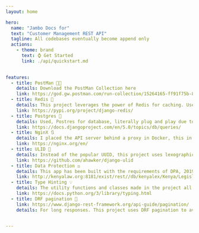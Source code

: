 ```yaml
---
layout: home

hero:
  name: "Jambo Docs for"
  text: "Customer Management REST API"
  tagline: All codebases eventually become append only
  actions:
    - theme: brand
      text: ⌚ Get Started
      link: ./api/quickstart.md    
  

features:
  - title: PostMan 👩‍🚀
    details: Download the PostMan Collection here
    link: https://god.gw.postman.com/run-collection/15264165-ff91f75b-81bb-4bda-b45e-24002ddad076?action=collection%2Ffork&source=rip_markdown&collection-url=entityId%3D15264165-ff91f75b-81bb-4bda-b45e-24002ddad076%26entityType%3Dcollection%26workspaceId%3D91d100e3-340c-4dbd-b05b-e5eabbc100e7
  - title: Redis 🫙
    details: This project leverages the power of Redis for caching. Used version 7.2, as it's the last open source one.
    link: https://pypi.org/project/django-redis/
  - title: Postgres 🐘
    details: Used, Postres for database, literally plug and play due to django's powerful ORM
    link: https://docs.djangoproject.com/en/5.0/topics/db/queries/
  - title: NginX 🔃
    details: I placed the API server behind a proxy in Docker, this in theory should allow load balancing and serve static files
    link: https://nginx.org/en/
  - title: ULID 🔢
    details: Instead of the popular UUID, this project uses lexographically ordered random tokens. This is to help quicken insertion and deletion of values in the db.
    link: https://github.com/ahawker/django-ulid
  - title: Data Protection ⚖️
    details: This app has been built with the requirements of DPA, 2019 and provides endpoints for users to edit and delete their data
    link: http://kenyalaw.org:8181/exist/rest//db/kenyalex/Kenya/Legislation/English/Acts%20and%20Regulations/D/Data%20Protection%20Act%20-%20No.%2024%20of%202019/docs/DataProtectionAct24of2019.pdf
  - title: Type Hinting 💡
    details: The utility functions and classes made in the project all have some form of type hinting if they aren't built in.
    link: https://docs.python.org/3/library/typing.html
  - title: DRF pagination 📃
    link: https://www.django-rest-framework.org/api-guide/pagination/
    details: For long responses. This project uses DRF pagination to avoid too much data egress that can cause bottlenecks as not all said data may be neede at once


---
```


